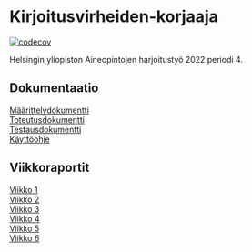 # Kirjoitusvirheiden-korjaaja
[![codecov](https://codecov.io/gh/tietotuomas/Kirjoitusvirheiden-korjaaja/branch/main/graph/badge.svg?token=OYA9RFPNIL)](https://codecov.io/gh/tietotuomas/Kirjoitusvirheiden-korjaaja)

Helsingin yliopiston Aineopintojen harjoitustyö 2022 periodi 4.

## Dokumentaatio

[Määrittelydokumentti](./dokumentit/maarittely.md)  
[Toteutusdokumentti](./dokumentit/toteutus.md)  
[Testausdokumentti](./dokumentit/testaus.md)  
[Käyttöohje](./dokumentit/kayttoohje.md)  

## Viikkoraportit

[Viikko 1](./dokumentit/viikkoraportit/viikkoraportti1.md)  
[Viikko 2](./dokumentit/viikkoraportit/viikkoraportti2.md)  
[Viikko 3](./dokumentit/viikkoraportit/viikkoraportti3.md)  
[Viikko 4](./dokumentit/viikkoraportit/viikkoraportti4.md)  
[Viikko 5](./dokumentit/viikkoraportit/viikkoraportti5.md)  
[Viikko 6](./dokumentit/viikkoraportit/viikkoraportti6.md) 

